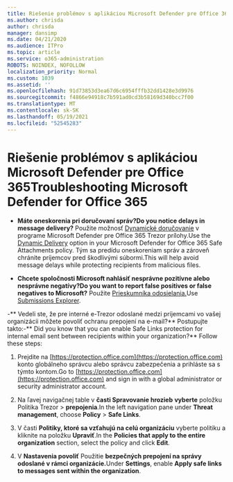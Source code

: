 ```yaml
---
title: Riešenie problémov s aplikáciou Microsoft Defender pre Office 365
ms.author: chrisda
author: chrisda
manager: dansimp
ms.date: 04/21/2020
ms.audience: ITPro
ms.topic: article
ms.service: o365-administration
ROBOTS: NOINDEX, NOFOLLOW
localization_priority: Normal
ms.custom: 1039
ms.assetid: ''
ms.openlocfilehash: 91d73853d3ea67d6c6954fffb32dd1428e3d9976
ms.sourcegitcommit: f4866e94918c7b591ad0cd3b58169d340bcc7f00
ms.translationtype: MT
ms.contentlocale: sk-SK
ms.lasthandoff: 05/19/2021
ms.locfileid: "52545283"
---
```

# <a name="troubleshooting-microsoft-defender-for-office-365"></a><span data-ttu-id="d69e7-102">Riešenie problémov s aplikáciou Microsoft Defender pre Office 365</span><span class="sxs-lookup"><span data-stu-id="d69e7-102">Troubleshooting Microsoft Defender for Office 365</span></span>

- <span data-ttu-id="d69e7-103">**Máte oneskorenia pri doručovaní správ?**</span><span class="sxs-lookup"><span data-stu-id="d69e7-103">**Do you notice delays in message delivery?**</span></span> <span data-ttu-id="d69e7-104">Použite možnosť [Dynamické doručovanie](/microsoft-365/security/office-365-security/dynamic-delivery-and-previewing) v programe Microsoft Defender pre Office 365 Trezor prílohy.</span><span class="sxs-lookup"><span data-stu-id="d69e7-104">Use the [Dynamic Delivery](/microsoft-365/security/office-365-security/dynamic-delivery-and-previewing) option in your Microsoft Defender for Office 365 Safe Attachments policy.</span></span> <span data-ttu-id="d69e7-105">Tým sa predídu oneskoreniam správ a zároveň chránite príjemcov pred škodlivými súbormi.</span><span class="sxs-lookup"><span data-stu-id="d69e7-105">This will help avoid message delays while protecting recipients from malicious files.</span></span>

- <span data-ttu-id="d69e7-106">**Chcete spoločnosti Microsoft nahlásiť nesprávne pozitívne alebo nesprávne negatívy?**</span><span class="sxs-lookup"><span data-stu-id="d69e7-106">**Do you want to report false positives or false negatives to Microsoft?**</span></span> <span data-ttu-id="d69e7-107">Použite [Prieskumníka odosielania.](https://protection.office.com/reportsubmission)</span><span class="sxs-lookup"><span data-stu-id="d69e7-107">Use [Submissions Explorer](https://protection.office.com/reportsubmission).</span></span>

<span data-ttu-id="d69e7-108">-\*\* Vedeli ste, že pre interné e-Trezor odoslané medzi príjemcami vo vašej organizácii môžete povoliť ochranu prepojení na e-mail?\*\* Postupujte takto:</span><span class="sxs-lookup"><span data-stu-id="d69e7-108">-\*\* Did you know that you can enable Safe Links protection for internal email sent between recipients within your organization?\*\* Follow these steps:</span></span>

  1. <span data-ttu-id="d69e7-109">Prejdite na [https://protection.office.com](https://protection.office.com) konto globálneho správcu alebo správcu zabezpečenia a prihláste sa s týmto kontom.</span><span class="sxs-lookup"><span data-stu-id="d69e7-109">Go to [https://protection.office.com](https://protection.office.com) and sign in with a global administrator or security administrator account.</span></span>

  2. <span data-ttu-id="d69e7-110">Na ľavej navigačnej table v **časti Spravovanie hrozieb** **vyberte** položku Politika Trezor \> **prepojenia**.</span><span class="sxs-lookup"><span data-stu-id="d69e7-110">In the left navigation pane under **Threat management**, choose **Policy** \> **Safe Links**.</span></span>

  3. <span data-ttu-id="d69e7-111">V časti **Politiky, ktoré sa vzťahujú na celú organizáciu** vyberte politiku a kliknite na položku **Upraviť**.</span><span class="sxs-lookup"><span data-stu-id="d69e7-111">In the **Policies that apply to the entire organization** section, select the policy and click **Edit**.</span></span>

  4. <span data-ttu-id="d69e7-112">V **Nastavenia povoliť** Použitie **bezpečných prepojení na správy odoslané v rámci organizácie.**</span><span class="sxs-lookup"><span data-stu-id="d69e7-112">Under **Settings**, enable **Apply safe links to messages sent within the organization**.</span></span>
